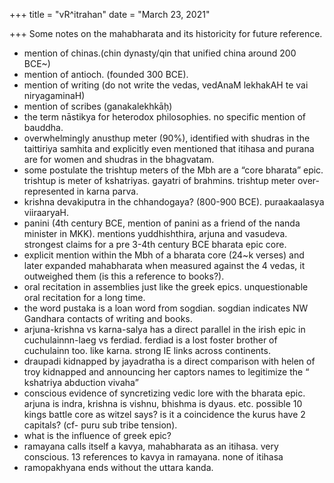 +++
title = "vR^itrahan"
date = "March 23, 2021"

+++
Some notes on the mahabharata and its historicity for future reference.

-   mention of chinas.(chin dynasty/qin that unified china around 200
    BCE\~)
-   mention of antioch. (founded 300 BCE).
-   mention of writing (do not write the vedas, vedAnaM lekhakAH te vai
    niryagaminaH)
-   mention of scribes (ganakalekhkāḥ)
-   the term nāstikya for heterodox philosophies. no specific mention of
    bauddha.
-   overwhelmingly anusthup meter (90%), identified with shudras in the
    taittiriya samhita and explicitly even mentioned that itihasa and
    purana are for women and shudras in the bhagvatam.
-   some postulate the trishtup meters of the Mbh are a “core bharata”
    epic. trishtup is meter of kshatriyas. gayatri of brahmins. trishtup
    meter over-represented in karna parva.
-   krishna devakiputra in the chhandogaya? (800-900 BCE). puraakaalasya
    viiraaryaH.
-   panini (4th century BCE, mention of panini as a friend of the nanda
    minister in MKK). mentions yuddhishthira, arjuna and vasudeva.
    strongest claims for a pre 3-4th century BCE bharata epic core.
-   explicit mention within the Mbh of a bharata core (24\~k verses) and
    later expanded mahabharata when measured against the 4 vedas, it
    outweighed them (is this a reference to books?).
-   oral recitation in assemblies just like the greek epics.
    unquestionable oral recitation for a long time.
-   the word pustaka is a loan word from sogdian. sogdian indicates NW
    Gandhara contacts of writing and books.
-   arjuna-krishna vs karna-salya has a direct parallel in the irish
    epic in cuchulainnn-laeg vs ferdiad. ferdiad is a lost foster
    brother of cuchulainn too. like karna. strong IE links across
    continents.
-   draupadi kidnapped by jayadratha is a direct comparison with helen
    of troy kidnapped and announcing her captors names to legitimize the
    “ kshatriya abduction vivaha”
-   conscious evidence of syncretizing vedic lore with the bharata epic.
    arjuna is indra, krishna is vishnu, bhishma is dyaus. etc. possible
    10 kings battle core as witzel says? is it a coincidence the kurus
    have 2 capitals? (cf- puru sub tribe tension).
-   what is the influence of greek epic?
-   ramayana calls itself a kavya, mahabharata as an itihasa. very
    conscious. 13 references to kavya in ramayana. none of itihasa
-   ramopakhyana ends without the uttara kanda.


